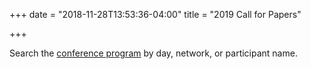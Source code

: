 +++
date = "2018-11-28T13:53:36-04:00"
title = "2019 Call for Papers"

+++

Search the <a href="http://ssha2019.ssha.org/" target="_blank">conference program</a> by day, network, or participant name.
